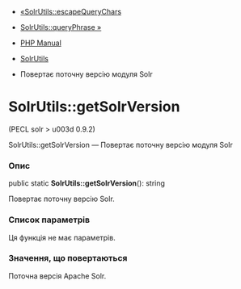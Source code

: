 - [«SolrUtils::escapeQueryChars](solrutils.escapequerychars.md)
- [SolrUtils::queryPhrase »](solrutils.queryphrase.md)

- [PHP Manual](index.md)
- [SolrUtils](class.solrutils.md)
- Повертає поточну версію модуля Solr

# SolrUtils::getSolrVersion

(PECL solr \> u003d 0.9.2)

SolrUtils::getSolrVersion — Повертає поточну версію модуля Solr

### Опис

public static **SolrUtils::getSolrVersion**(): string

Повертає поточну версію Solr.

### Список параметрів

Ця функція не має параметрів.

### Значення, що повертаються

Поточна версія Apache Solr.
